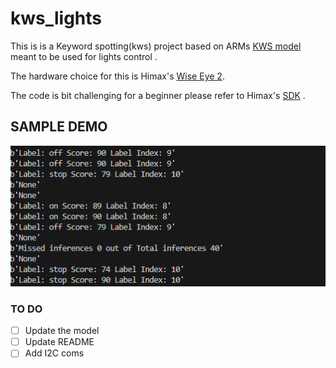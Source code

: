 # kws_lights
This is is a Keyword spotting(kws) project based on ARMs [KWS model](https://www.isca-archive.org/interspeech_2021/berg21_interspeech.pdf)  meant to be used for lights control .

The hardware choice for this is Himax's [Wise Eye 2](https://www.himax.com.tw/products/wiseeye-ai-sensing/wiseeye2-ai-processor/).


The code is bit challenging for a beginner please refer to Himax's [SDK](https://himaxwiseeyeplus.github.io/) .

## SAMPLE DEMO
![KWS DEMO](./images/demo.png)


### TO DO 
- [ ] Update the model
- [ ] Update README
- [ ] Add I2C coms
